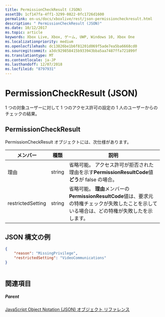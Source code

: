```yaml
---
title: PermissionCheckResult (JSON)
assetID: 1cf147fa-4ff1-3299-0822-0fc1726d1600
permalink: en-us/docs/xboxlive/rest/json-permissioncheckresult.html
description: " PermissionCheckResult (JSON)"
ms.date: 10/12/2017
ms.topic: article
keywords: Xbox Live, Xbox, ゲーム, UWP, Windows 10, Xbox One
ms.localizationpriority: medium
ms.openlocfilehash: dc13826be1b6f81201d069f5ade7ea5ba6668cd0
ms.sourcegitcommit: a3dc929858415b933943bba5aa7487ffa721899f
ms.translationtype: MT
ms.contentlocale: ja-JP
ms.lasthandoff: 12/07/2018
ms.locfileid: "8797931"
---
```

# <a name="permissioncheckresult-json"></a>PermissionCheckResult (JSON)
1 つの対象ユーザーに対して 1 つのアクセス許可の設定の 1 人のユーザーからのチェックの結果。 
<a id="ID4EP"></a>

 
## <a name="permissioncheckresult"></a>PermissionCheckResult
 
PermissionCheckResult オブジェクトには、次仕様があります。
 
| メンバー| 種類| 説明| 
| --- | --- | --- | 
| 理由| string| 省略可能。 アクセス許可が拒否された理由を示す<b>PermissionResultCode</b>値<b>どう</b>が false の場合。| 
| restrictedSetting| string| 省略可能。 <b>理由</b>メンバーの<b>PermissionResultCode</b>値は、要求元の特権チェックが失敗したことを示している場合は、どの特権が失敗したを示します。| 
  
<a id="ID4E6B"></a>

 
## <a name="sample-json-syntax"></a>JSON 構文の例
 

```json
{
    "reason": "MissingPrivilege",
    "restrictedSetting": "VideoCommunications"
}
    
```

  
<a id="ID4EIC"></a>

 
## <a name="see-also"></a>関連項目
 
<a id="ID4EKC"></a>

 
##### <a name="parent"></a>Parent 

[JavaScript Object Notation (JSON) オブジェクト リファレンス](atoc-xboxlivews-reference-json.md)

   